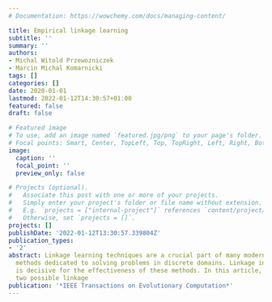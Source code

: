 ```yaml
---
# Documentation: https://wowchemy.com/docs/managing-content/

title: Empirical linkage learning
subtitle: ''
summary: ''
authors:
- Michal Witold Przewozniczek
- Marcin Michal Komarnicki
tags: []
categories: []
date: 2020-01-01
lastmod: 2022-01-12T14:30:57+01:00
featured: false
draft: false

# Featured image
# To use, add an image named `featured.jpg/png` to your page's folder.
# Focal points: Smart, Center, TopLeft, Top, TopRight, Left, Right, BottomLeft, Bottom, BottomRight.
image:
  caption: ''
  focal_point: ''
  preview_only: false

# Projects (optional).
#   Associate this post with one or more of your projects.
#   Simply enter your project's folder or file name without extension.
#   E.g. `projects = ["internal-project"]` references `content/project/deep-learning/index.md`.
#   Otherwise, set `projects = []`.
projects: []
publishDate: '2022-01-12T13:30:57.339804Z'
publication_types:
- '2'
abstract: Linkage learning techniques are a crucial part of many modern evolutionary
  methods dedicated to solving problems in discrete domains. Linkage information quality
  is decisive for the effectiveness of these methods. In this article, we point on
  two possible linkage
publication: '*IEEE Transactions on Evolutionary Computation*'
---
```

